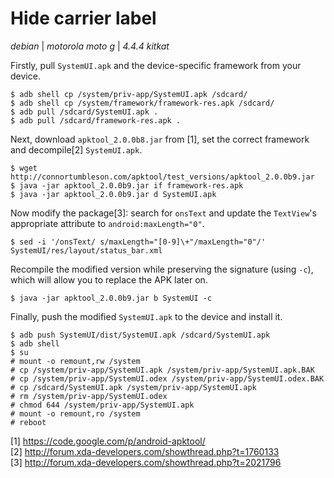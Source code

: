 # Hide carrier label

*debian* | *motorola moto g* | *4.4.4 kitkat*

Firstly, pull `SystemUI.apk` and the device-specific framework from your device.

    $ adb shell cp /system/priv-app/SystemUI.apk /sdcard/
    $ adb shell cp /system/framework/framework-res.apk /sdcard/
    $ adb pull /sdcard/SystemUI.apk .
    $ adb pull /sdcard/framework-res.apk .

Next, download `apktool_2.0.0b8.jar` from \[1\], set the correct framework and decompile\[2\] `SystemUI.apk`.

    $ wget http://connortumbleson.com/apktool/test_versions/apktool_2.0.0b9.jar
    $ java -jar apktool_2.0.0b9.jar if framework-res.apk
    $ java -jar apktool_2.0.0b9.jar d SystemUI.apk

Now modify the package\[3\]: search for `onsText` and update the `TextView`'s appropriate attribute to `android:maxLength="0"`.

    $ sed -i '/onsText/ s/maxLength="[0-9]\+"/maxLength="0"/' SystemUI/res/layout/status_bar.xml

Recompile the modified version while preserving the signature (using `-c`), which will allow you to replace the APK later on.

    $ java -jar apktool_2.0.0b9.jar b SystemUI -c

Finally, push the modified `SystemUI.apk` to the device and install it.

    $ adb push SystemUI/dist/SystemUI.apk /sdcard/SystemUI.apk
    $ adb shell
    $ su
    # mount -o remount,rw /system
    # cp /system/priv-app/SystemUI.apk /system/priv-app/SystemUI.apk.BAK
    # cp /system/priv-app/SystemUI.odex /system/priv-app/SystemUI.odex.BAK
    # cp /sdcard/SystemUI.apk /system/priv-app/SystemUI.apk
    # rm /system/priv-app/SystemUI.odex
    # chmod 644 /system/priv-app/SystemUI.apk
    # mount -o remount,ro /system
    # reboot

\[1\] <https://code.google.com/p/android-apktool/>  
\[2\] <http://forum.xda-developers.com/showthread.php?t=1760133>  
\[3\] <http://forum.xda-developers.com/showthread.php?t=2021796>  

